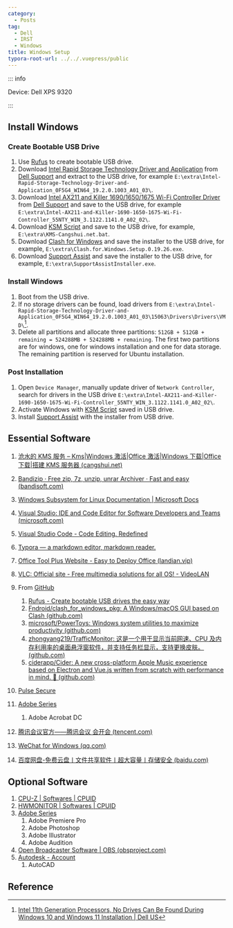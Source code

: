 ```yaml
---
category:
  - Posts
tag:
  - Dell
  - IRST
  - Windows
title: Windows Setup
typora-root-url: ../../.vuepress/public
---
```


::: info

Device: Dell XPS 9320

:::

## Install Windows

### Create Bootable USB Drive

1. Use [Rufus](http://rufus.ie/en/) to create bootable USB drive.
2. Download [Intel Rapid Storage Technology Driver and Application](https://dl.dell.com/FOLDER08107340M/4/Intel-Rapid-Storage-Technology-Driver-and-Application_0F5G4_WIN64_19.2.0.1003_A01_03.EXE) from [Dell Support](https://www.dell.com/support/) and extract to the USB drive, for example `E:\extra\Intel-Rapid-Storage-Technology-Driver-and-Application_0F5G4_WIN64_19.2.0.1003_A01_03\`.
3. Download [Intel AX211 and Killer 1690/1650/1675 Wi-Fi Controller Driver](https://dl.dell.com/FOLDER08667453M/4/Intel-AX211-and-Killer-1690-1650-1675-Wi-Fi-Controller_KHHGP_WIN_3.1222.614_A03_03.EXE) from [Dell Support](https://www.dell.com/support/) and save to the USB drive, for example `E:\extra\Intel-AX211-and-Killer-1690-1650-1675-Wi-Fi-Controller_55NTY_WIN_3.1122.1141.0_A02_02\`.
4. Download [KSM Script](https://kms.cangshui.net/) and save to the USB drive, for example, `E:\extra\KMS-Cangshui.net.bat`.
5. Download [Clash for Windows](https://github.com/Fndroid/clash_for_windows_pkg/releases/) and save the installer to the USB drive, for example, `E:\extra\Clash.for.Windows.Setup.0.19.26.exe`.
6. Download [Support Assist](https://www.dell.com/support/contents/en-us/article/product-support/self-support-knowledgebase/software-and-downloads/supportassist) and save the installer to the USB drive, for example, `E:\extra\SupportAssistInstaller.exe`.

### Install Windows

1. Boot from the USB drive.
2. If no storage drivers can be found, load drivers from `E:\extra\Intel-Rapid-Storage-Technology-Driver-and-Application_0F5G4_WIN64_19.2.0.1003_A01_03\15063\Drivers\Drivers\VMD\`[^1].
3. Delete all partitions and allocate three partitions: `512GB + 512GB + remaining = 524288MB + 524288MB + remaining`. The first two partitions are for windows, one for windows installation and one for data storage. The remaining partition is reserved for Ubuntu installation.

### Post Installation

1. Open `Device Manager`, manually update driver of `Network Controller`, search for drivers in the USB drive `E:\extra\Intel-AX211-and-Killer-1690-1650-1675-Wi-Fi-Controller_55NTY_WIN_3.1122.1141.0_A02_02\`.
2. Activate Windows with [KSM Script](https://kms.cangshui.net/) saved in USB drive.
3. Install [Support Assist](https://www.dell.com/support/contents/en-us/article/product-support/self-support-knowledgebase/software-and-downloads/supportassist) with the installer from USB drive.

## Essential Software

1. [沧水的 KMS 服务 – Kms|Windows 激活|Office 激活|Windows 下载|Office 下载|搭建 KMS 服务器 (cangshui.net)](https://kms.cangshui.net/)
2. [Bandizip · Free zip, 7z, unzip, unrar Archiver · Fast and easy (bandisoft.com)](https://www.bandisoft.com/bandizip/)
3. [Windows Subsystem for Linux Documentation | Microsoft Docs](https://docs.microsoft.com/en-us/windows/wsl/)
4. [Visual Studio: IDE and Code Editor for Software Developers and Teams (microsoft.com)](https://visualstudio.microsoft.com/)
5. [Visual Studio Code - Code Editing. Redefined](https://code.visualstudio.com/)
6. [Typora — a markdown editor, markdown reader.](https://typora.io/)
7. [Office Tool Plus Website - Easy to Deploy Office (landian.vip)](https://otp.landian.vip/en-us/)
8. [VLC: Official site - Free multimedia solutions for all OS! - VideoLAN](https://www.videolan.org/)
9. From [GitHub](https://github.com/)

   1. [Rufus - Create bootable USB drives the easy way](http://rufus.ie/en/)
   2. [Fndroid/clash_for_windows_pkg: A Windows/macOS GUI based on Clash (github.com)](https://github.com/Fndroid/clash_for_windows_pkg)
   3. [microsoft/PowerToys: Windows system utilities to maximize productivity (github.com)](https://github.com/microsoft/PowerToys)
   4. [zhongyang219/TrafficMonitor: 这是一个用于显示当前网速、CPU 及内存利用率的桌面悬浮窗软件，并支持任务栏显示，支持更换皮肤。 (github.com)](https://github.com/zhongyang219/TrafficMonitor)
   5. [ciderapp/Cider: A new cross-platform Apple Music experience based on Electron and Vue.js written from scratch with performance in mind. 🚀 (github.com)](https://github.com/ciderapp/Cider)

10. [Pulse Secure](https://deny.tsinghua.edu.cn/)
11. [Adobe Series](https://weibo.com/vposy)
    1. Adobe Acrobat DC
12. [腾讯会议官方——腾讯会议 会开会 (tencent.com)](https://meeting.tencent.com/)
13. [WeChat for Windows (qq.com)](https://pc.weixin.qq.com/?lang=en_US)
14. [百度网盘-免费云盘丨文件共享软件丨超大容量丨存储安全 (baidu.com)](https://pan.baidu.com/)

## Optional Software

1. [CPU-Z | Softwares | CPUID](https://www.cpuid.com/softwares/cpu-z.html)
2. [HWMONITOR | Softwares | CPUID](https://www.cpuid.com/softwares/hwmonitor.html)
3. [Adobe Series](https://weibo.com/vposy)
   1. Adobe Premiere Pro
   2. Adobe Photoshop
   3. Adobe Illustrator
   4. Adobe Audition
4. [Open Broadcaster Software | OBS (obsproject.com)](https://obsproject.com/)
5. [Autodesk - Account](https://manage.autodesk.com/products)
   1. AutoCAD

## Reference

[^1]: [Intel 11th Generation Processors, No Drives Can Be Found During Windows 10 and Windows 11 Installation | Dell US](https://www.dell.com/support/kbdoc/en-us/000188116/intel-11th-generation-processors-no-drives-can-be-found-during-windows-10-installation)
